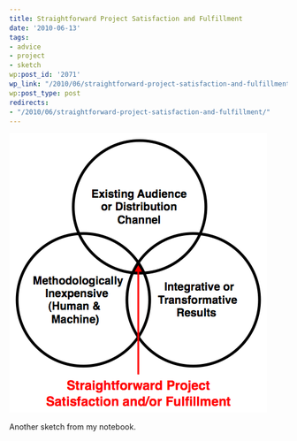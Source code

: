 ```yaml
---
title: Straightforward Project Satisfaction and Fulfillment
date: '2010-06-13'
tags:
- advice
- project
- sketch
wp:post_id: '2071'
wp_link: "/2010/06/straightforward-project-satisfaction-and-fulfillment/"
wp:post_type: post
redirects:
- "/2010/06/straightforward-project-satisfaction-and-fulfillment/"
---
```


[ ![](2010-06-13-Straightforward-Project-Satisfaction-and-Fulfillment/success-venn.png "success-venn") ](2010-06-13-Straightforward-Project-Satisfaction-and-Fulfillment/success-venn.png)

Another sketch from my notebook.

